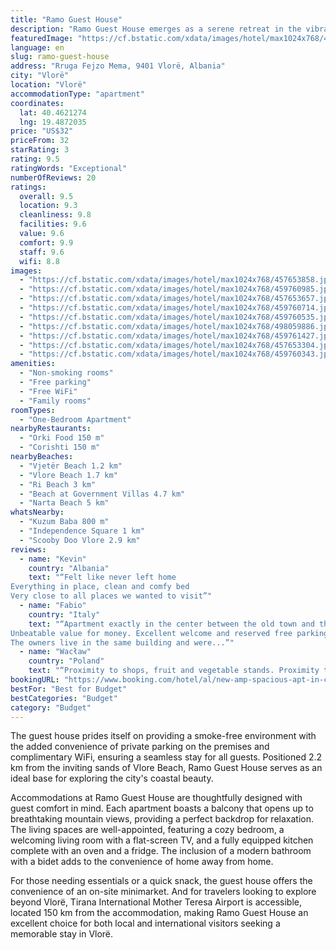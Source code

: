 ```yaml
---
title: "Ramo Guest House"
description: "Ramo Guest House emerges as a serene retreat in the vibrant city of Vlorë, strategically positioned just moments away from the historic Independence Square and the iconic Kuzum Baba."
featuredImage: "https://cf.bstatic.com/xdata/images/hotel/max1024x768/457653858.jpg?k=a963a6d77f5c228bcdd15c0620451332c2100cc46d603bd07cbc5e8054112346&o=&hp=1"
language: en
slug: ramo-guest-house
address: "Rruga Fejzo Mema, 9401 Vlorë, Albania"
city: "Vlorë"
location: "Vlorë"
accommodationType: "apartment"
coordinates:
  lat: 40.4621274
  lng: 19.4872035
price: "US$32"
priceFrom: 32
starRating: 3
rating: 9.5
ratingWords: "Exceptional"
numberOfReviews: 20
ratings:
  overall: 9.5
  location: 9.3
  cleanliness: 9.8
  facilities: 9.6
  value: 9.6
  comfort: 9.9
  staff: 9.6
  wifi: 8.8
images:
  - "https://cf.bstatic.com/xdata/images/hotel/max1024x768/457653858.jpg?k=a963a6d77f5c228bcdd15c0620451332c2100cc46d603bd07cbc5e8054112346&o=&hp=1"
  - "https://cf.bstatic.com/xdata/images/hotel/max1024x768/459760985.jpg?k=1125ae4390076785e74fbf128855077626593f36ac96868e0003acab1018c1c1&o=&hp=1"
  - "https://cf.bstatic.com/xdata/images/hotel/max1024x768/457653657.jpg?k=cecd5ead28fd769287d42216d43f27572128531bc270c70a934b0ddef24123c2&o=&hp=1"
  - "https://cf.bstatic.com/xdata/images/hotel/max1024x768/459760714.jpg?k=cca1f94e9605d3af250301a7bd3d801fe5dcfa492808779c67cb57374338e581&o=&hp=1"
  - "https://cf.bstatic.com/xdata/images/hotel/max1024x768/459760535.jpg?k=f5b06e2240ca23422b05ef9b6dae436ce62a7a6e0ff30140900b4fbb5a6d451f&o=&hp=1"
  - "https://cf.bstatic.com/xdata/images/hotel/max1024x768/498059886.jpg?k=26d095c56f3c83b100e48295fe246262bd7091be0dcd70795a7ea048469ded6b&o=&hp=1"
  - "https://cf.bstatic.com/xdata/images/hotel/max1024x768/459761427.jpg?k=626f360874c9f06f0049e6197ff4c6a83c91cef4c7a588d5b674fc75a1b5792f&o=&hp=1"
  - "https://cf.bstatic.com/xdata/images/hotel/max1024x768/457653304.jpg?k=35129dc41cafa7a605f1c787986835fbd88145173b55f74956f769bcb7d6891a&o=&hp=1"
  - "https://cf.bstatic.com/xdata/images/hotel/max1024x768/459760343.jpg?k=9facc30a93287dd276047edae09030ab298b6671055e56c20bd070bd8e88de69&o=&hp=1"
amenities:
  - "Non-smoking rooms"
  - "Free parking"
  - "Free WiFi"
  - "Family rooms"
roomTypes:
  - "One-Bedroom Apartment"
nearbyRestaurants:
  - "Orki Food 150 m"
  - "Corishti 150 m"
nearbyBeaches:
  - "Vjetër Beach 1.2 km"
  - "Vlore Beach 1.7 km"
  - "Ri Beach 3 km"
  - "Beach at Government Villas 4.7 km"
  - "Narta Beach 5 km"
whatsNearby:
  - "Kuzum Baba 800 m"
  - "Independence Square 1 km"
  - "Scooby Doo Vlore 2.9 km"
reviews:
  - name: "Kevin"
    country: "Albania"
    text: "“Felt like never left home
Everything in place, clean and comfy bed
Very close to all places we wanted to visit”"
  - name: "Fabio"
    country: "Italy"
    text: "“Apartment exactly in the center between the old town and the promenade. Comfortable and with elevator.
Unbeatable value for money. Excellent welcome and reserved free parking next to the building.
The owners live in the same building and were...”"
  - name: "Wacław"
    country: "Poland"
    text: "“Proximity to shops, fruit and vegetable stands. Proximity to the main promenade. Private parking space.”"
bookingURL: "https://www.booking.com/hotel/al/new-amp-spacious-apt-in-citys-heart.en-gb.html?aid=8035640"
bestFor: "Best for Budget"
bestCategories: "Budget"
category: "Budget"
---
```


The guest house prides itself on providing a smoke-free environment with the added convenience of private parking on the premises and complimentary WiFi, ensuring a seamless stay for all guests. Positioned 2.2 km from the inviting sands of Vlore Beach, Ramo Guest House serves as an ideal base for exploring the city's coastal beauty.

Accommodations at Ramo Guest House are thoughtfully designed with guest comfort in mind. Each apartment boasts a balcony that opens up to breathtaking mountain views, providing a perfect backdrop for relaxation. The living spaces are well-appointed, featuring a cozy bedroom, a welcoming living room with a flat-screen TV, and a fully equipped kitchen complete with an oven and a fridge. The inclusion of a modern bathroom with a bidet adds to the convenience of home away from home.

For those needing essentials or a quick snack, the guest house offers the convenience of an on-site minimarket. And for travelers looking to explore beyond Vlorë, Tirana International Mother Teresa Airport is accessible, located 150 km from the accommodation, making Ramo Guest House an excellent choice for both local and international visitors seeking a memorable stay in Vlorë.